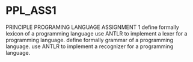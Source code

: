 # PPL_ASS1
PRINCIPLE PROGRAMING LANGUAGE ASSIGNMENT 1
define formally lexicon of a programming language
use ANTLR to implement a lexer for a programming language.
define formally grammar of a programming language.
use ANTLR to implement a recognizer for a programming language.
